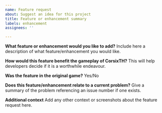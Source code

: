 ```yaml
---
name: Feature request
about: Suggest an idea for this project
title: Feature or enhancement summary
labels: enhancement
assignees: ''

---
```


**What feature or enhancement would you like to add?**
Include here a description of what feature/enhancement you would like.

**How would this feature benefit the gameplay of CorsixTH?**
This will help developers decide if it is a worthwhile endeavour.

**Was the feature in the original game?**
Yes/No

**Does this feature/enhancement relate to a current problem?**
Give a summary of the problem referencing an issue number if one exists.

**Additional context**
Add any other context or screenshots about the feature request here.
